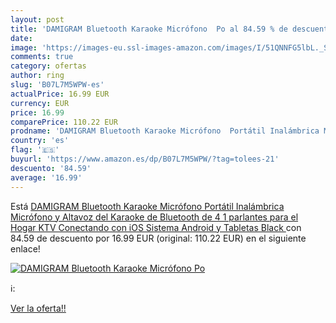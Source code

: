 ```yaml
---
layout: post
title: 'DAMIGRAM Bluetooth Karaoke Micrófono  Po al 84.59 % de descuento'
date: 
image: 'https://images-eu.ssl-images-amazon.com/images/I/51QNNFG5lbL._SL200_.jpg'
comments: true
category: ofertas
author: ring
slug: 'B07L7M5WPW-es'
actualPrice: 16.99 EUR
currency: EUR
price: 16.99
comparePrice: 110.22 EUR
prodname: 'DAMIGRAM Bluetooth Karaoke Micrófono  Portátil Inalámbrica Micrófono y Altavoz del Karaoke de Bluetooth de 4 1 parlantes  para el Hogar KTV  Conectando con iOS  Sistema Android y Tabletas  Black '
country: 'es'
flag: '🇪🇸'
buyurl: 'https://www.amazon.es/dp/B07L7M5WPW/?tag=tolees-21'
descuento: '84.59'
average: '16.99'
---
```


Está [DAMIGRAM Bluetooth Karaoke Micrófono  Portátil Inalámbrica Micrófono y Altavoz del Karaoke de Bluetooth de 4 1 parlantes  para el Hogar KTV  Conectando con iOS  Sistema Android y Tabletas  Black ](https://www.amazon.es/dp/B07L7M5WPW/?tag=tolees-21) con 84.59 de descuento por 16.99 EUR (original: 110.22 EUR) en el siguiente enlace!

[![DAMIGRAM Bluetooth Karaoke Micrófono  Po](https://images-eu.ssl-images-amazon.com/images/I/51QNNFG5lbL._SL200_.jpg)](https://www.amazon.es/dp/B07L7M5WPW/?tag=tolees-21)

ℹ️:


[Ver la oferta!!](https://www.amazon.es/dp/B07L7M5WPW/?tag=tolees-21)
